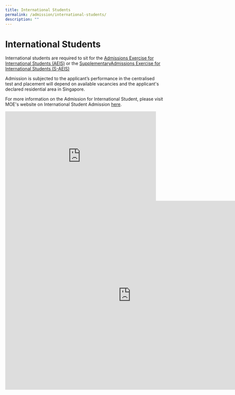 ```yaml
---
title: International Students
permalink: /admission/international-students/
description: ""
---
```

# **International Students**

International students are required to sit for the&nbsp;[Admissions Exercise for International Students (AEIS)](https://www.moe.gov.sg/international-students/aeis)&nbsp;or the&nbsp;[SupplementaryAdmissions Exercise for International Students (S-AEIS)](https://www.moe.gov.sg/international-students/s-aeis)

Admission is subjected to the applicant’s performance in the centralised test and placement will depend on available vacancies and the applicant's declared residential area in Singapore.

For more information on the Admission for International Student, please visit MOE's website on International Student Admission&nbsp;[here](https://www.moe.gov.sg/international-students).

<iframe src="https://docs.google.com/presentation/d/e/2PACX-1vTCkgfIMaDX2hCblRUGtIQSKN22QuStKIIYnY61JaDXqSFb43Ovfudg5TApX2c4dIZI-hz5MFS4unaj/embed?start=true&amp;loop=true&amp;delayms=3000" frameborder="0" width="480" height="284" allowfullscreen="false"></iframe>
<br>
<iframe scrolling="no" frameborder="0" height="600" width="800" style="border: 0" src="https://calendar.google.com/calendar/embed?src=c_classroom678ba022%40group.calendar.google.com&amp;ctz=Asia%2FSingapore"></iframe>
